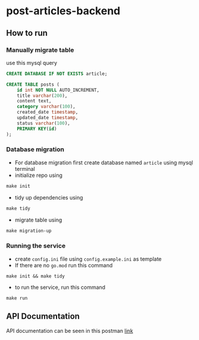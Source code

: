 # post-articles-backend

## How to run

### Manually migrate table

use this mysql query

```sql
CREATE DATABASE IF NOT EXISTS article;

CREATE TABLE posts (
    id int NOT NULL AUTO_INCREMENT,
    title varchar(200),
    content text,
    category varchar(100),
    created_date timestamp,
    updated_date timestamp,
    status varchar(100),
    PRIMARY KEY(id)
);
```

### Database migration

- For database migration first create database named `article` using mysql terminal
- initialize repo using

```Makefile
make init
```

- tidy up dependencies using

```Makefile
make tidy
```

- migrate table using

```Makefile
make migration-up
```

### Running the service

- create `config.ini` file using `config.example.ini` as template
- If there are no `go.mod` run this command

```
make init && make tidy
```

- to run the service, run this command

```
make run
```

## API Documentation

API documentation can be seen in this postman [link](https://www.postman.com/descent-module-technologist-74020729/workspace/post-articles-backend/request/19990992-a31920c2-6d8d-470a-af3f-20ffa14e16f0)
